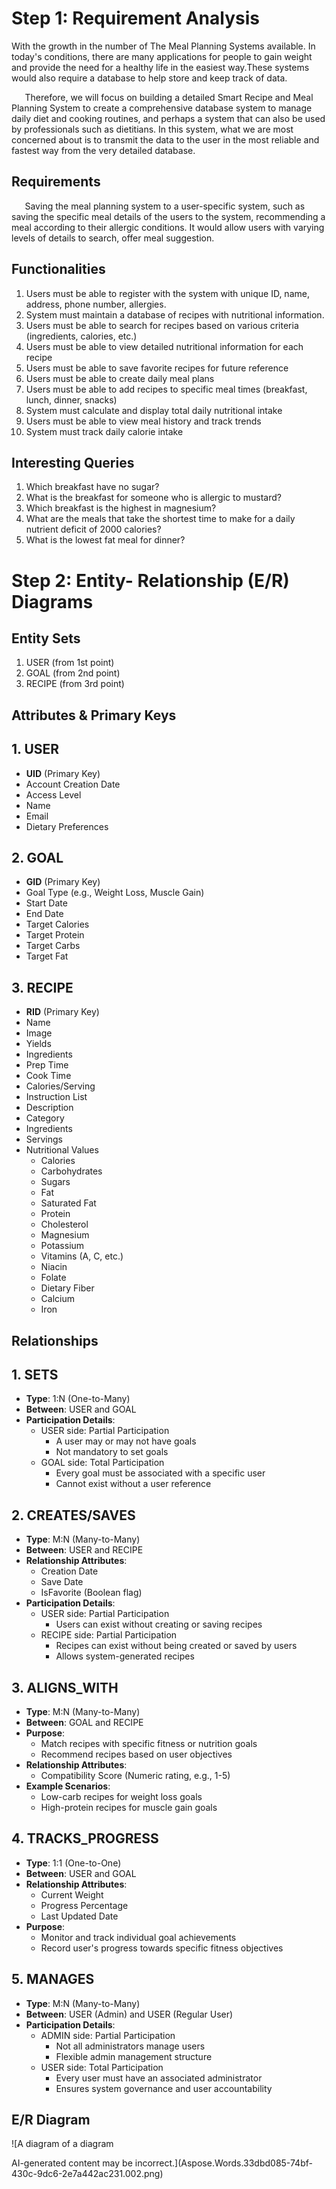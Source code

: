 ﻿

# Step 1: Requirement Analysis
With the growth in the number of The Meal Planning Systems available. In today's conditions, there are many applications for people to gain weight and provide the need for a healthy life in the easiest way.These systems would also require a database to help store and keep track of data.

`	`Therefore, we will focus on building a detailed Smart Recipe and Meal Planning System to create a comprehensive database system to manage daily diet and cooking routines, and perhaps a system that can also be used by professionals such as dietitians. In this system, what we are most concerned about is to transmit the data to the user in the most reliable and fastest way from the very detailed database.
## Requirements
`	`Saving the meal planning system to a user-specific system, such as saving the specific meal details of the users to the system, recommending a meal according to their allergic conditions. It would allow users with varying levels of details to search, offer meal suggestion.
## Functionalities
1. Users must be able to register with the system with unique ID, name, address, phone number, allergies.
1. System must maintain a database of recipes with nutritional information.
1. Users must be able to search for recipes based on various criteria (ingredients, calories, etc.)
1. Users must be able to view detailed nutritional information for each recipe
1. Users must be able to save favorite recipes for future reference
1. Users must be able to create daily meal plans
1. Users must be able to add recipes to specific meal times (breakfast, lunch, dinner, snacks)
1. System must calculate and display total daily nutritional intake
1. Users must be able to view meal history and track trends
1. System must track daily calorie intake
## Interesting Queries
1. Which breakfast have no sugar?
1. What is the breakfast for someone who is allergic to mustard?
1. Which breakfast is the highest in magnesium?
1. What are the meals that take the shortest time to make for a daily nutrient deficit of 2000 calories?
1. What is the lowest fat meal for dinner?




# Step 2: Entity- Relationship (E/R) Diagrams
## Entity Sets
1. USER (from 1st point)
1. GOAL (from 2nd point)
1. RECIPE (from 3rd point)
## <a name="ole_link1"></a>Attributes & Primary Keys
## **1.** USER
- **UID** (Primary Key)
- Account Creation Date
- Access Level
- Name
- Email
- Dietary Preferences
## **2.** GOAL
- **GID** (Primary Key)
- Goal Type (e.g., Weight Loss, Muscle Gain)
- Start Date
- End Date
- Target Calories
- Target Protein
- Target Carbs
- Target Fat
## **3.** RECIPE
- **RID** (Primary Key)
- Name
- Image
- Yields
- Ingredients
- Prep Time
- Cook Time
- Calories/Serving
- Instruction List
- Description
- Category
- Ingredients
- Servings
- Nutritional Values 
  - Calories
  - Carbohydrates
  - Sugars
  - Fat
  - Saturated Fat
  - Protein
  - Cholesterol
  - Magnesium
  - Potassium
  - Vitamins (A, C, etc.)
  - Niacin
  - Folate
  - Dietary Fiber
  - Calcium
  - Iron














## Relationships
## 1\. SETS 
- **Type**: 1:N (One-to-Many)
- **Between**: USER and GOAL
- **Participation Details**: 
  - USER side: Partial Participation 
    - A user may or may not have goals
    - Not mandatory to set goals
  - GOAL side: Total Participation 
    - Every goal must be associated with a specific user
    - Cannot exist without a user reference
## 2\. CREATES/SAVES 
- **Type**: M:N (Many-to-Many)
- **Between**: USER and RECIPE
- **Relationship Attributes**: 
  - Creation Date
  - Save Date
  - IsFavorite (Boolean flag)
- **Participation Details**: 
  - USER side: Partial Participation 
    - Users can exist without creating or saving recipes
  - RECIPE side: Partial Participation 
    - Recipes can exist without being created or saved by users
    - Allows system-generated recipes
## 3\. ALIGNS\_WITH 
- **Type**: M:N (Many-to-Many)
- **Between**: GOAL and RECIPE
- **Purpose**: 
  - Match recipes with specific fitness or nutrition goals
  - Recommend recipes based on user objectives
- **Relationship Attributes**: 
  - Compatibility Score (Numeric rating, e.g., 1-5)
- **Example Scenarios**: 
  - Low-carb recipes for weight loss goals
  - High-protein recipes for muscle gain goals
## 4\. TRACKS\_PROGRESS 
- **Type**: 1:1 (One-to-One)
- **Between**: USER and GOAL
- **Relationship Attributes**: 
  - Current Weight
  - Progress Percentage
  - Last Updated Date
- **Purpose**: 
  - Monitor and track individual goal achievements
  - Record user's progress towards specific fitness objectives
## 5\. MANAGES 
- **Type**: M:N (Many-to-Many)
- **Between**: USER (Admin) and USER (Regular User)
- **Participation Details**: 
  - ADMIN side: Partial Participation 
    - Not all administrators manage users
    - Flexible admin management structure
  - USER side: Total Participation 
    - Every user must have an associated administrator
    - Ensures system governance and user accountability
##
##






## E/R Diagram

![A diagram of a diagram

AI-generated content may be incorrect.](Aspose.Words.33dbd085-74bf-430c-9dc6-2e7a442ac231.002.png)

